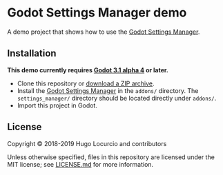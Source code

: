# Godot Settings Manager demo

A demo project that shows how to use the [Godot Settings Manager](https://github.com/Calinou/godot-settings-manager).

## Installation

**This demo currently requires
[Godot 3.1 alpha 4](https://godotengine.org/article/dev-snapshot-godot-3-1-alpha-4)
or later.**

- Clone this repository or
  [download a ZIP archive](https://github.com/Calinou/godot-settings-manager-demo/archive/master.zip).
- Install the
  [Godot Settings Manager](https://github.com/Calinou/godot-settings-manager)
  in the `addons/` directory. The `settings_manager/` directory should be located
  directly under `addons/`.
- Import this project in Godot.

## License

Copyright © 2018-2019 Hugo Locurcio and contributors

Unless otherwise specified, files in this repository are licensed under
the MIT license; see [LICENSE.md](LICENSE.md) for more information.
